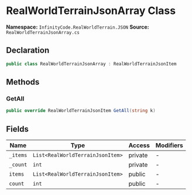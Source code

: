 # RealWorldTerrainJsonArray Class

**Namespace:** `InfinityCode.RealWorldTerrain.JSON`
**Source:** `RealWorldTerrainJsonArray.cs`

## Declaration

```csharp
public class RealWorldTerrainJsonArray : RealWorldTerrainJsonItem
```

## Methods

### GetAll

```csharp
public override RealWorldTerrainJsonItem GetAll(string k)
```

## Fields

| Name | Type | Access | Modifiers |
|------|------|--------|-----------|
| `_items` | `List<RealWorldTerrainJsonItem>` | private | - |
| `_count` | `int` | private | - |
| `items` | `List<RealWorldTerrainJsonItem>` | public | - |
| `count` | `int` | public | - |


